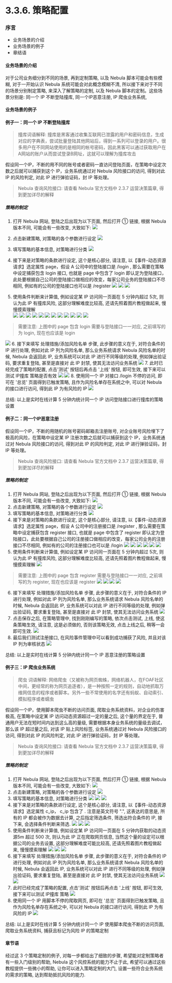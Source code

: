 # 3.3.6. 策略配置


### 序言
- 业务场景的介绍
- 业务场景的例子
- 章结语

#### 业务场景的介绍
对于公司业务细分到不同的场景, 再到定制策略, 以及 Nebula 脚本可能会有些模糊, 对于一开始认识 Nebula 系统可能会对此概念模糊不清, 所以接下来对于不同的场景分别制定策略, 来深入了解策略的定制, 以及 Nebula 脚本的定制。这些场景分别是: 同一个 IP 不断登陆撞库, 同一个IP恶意注册, IP 爬虫业务系统,
#### 业务场景的例子
#### 例子一：同一个 IP 不断登陆撞库
>撞库词语解释: 撞库是黑客通过收集互联网已泄露的用户和密码信息，生成对应的字典表，尝试批量登陆其他网站后，得到一系列可以登录的用户。很多用户在不同网站使用的是相同的帐号密码，因此黑客可以通过获取用户在A网站的账户从而尝试登录B网址，这就可以理解为撞库攻击

假设同一个IP，不断的用不同的账号或者密码一直访问登陆页面，在策略中设定次数之后就可以捕获到这个 IP，业务系统通过对 Nebula 风险接口的访问, 得到对此 IP 的风险判定, 对此 IP 进行弹验证码，封 IP 等处理。

>Nebula 查询风险接口: 请查看 Nebula 官方文档中 2.3.7 运营决策篇章, 得到更加详尽的解释

##### 策略的制定

1. 打开 Nebula 网站, 登陆之后出现为以下页面, 然后打开 ① 链接, 根据 Nebula 版本不同, 可能会有一些改变, 大致如下: ![](http://ww1.sinaimg.cn/large/66d0828fly1g1ijllr7oej21hc0pqq6q.jpg)
2. 点击新建策略, 对策略的各个参数进行设定 ![](http://ww1.sinaimg.cn/large/66d0828fly1g1ijm7eu5xj21hc0q0q6e.jpg)
3. 填写策略的基本信息, 对策略进行分类 ![](http://ww1.sinaimg.cn/large/66d0828fly1g1ijmcjikxj21hb0pydjj.jpg)
4. 接下来是对策略的条款进行设定, 这个是核心部分, 请注意, 以【事件-动态资源请求】选定属性 page，假设 A 公司中的登陆接口是 /login , 那么需要在策略中设定捕获包含 login 接口, 也就是 page 中包含了 login 即认定为登陆接口，此处要根据自己公司的登陆接口做相应的改变，每家公司业务的登陆接口不尽相同, 例如有的公司的登陆接口也可以是 /register ![](http://ww1.sinaimg.cn/large/66d0828fly1g1ijmgtj5rj21hc0pun07.jpg)
![](http://ww1.sinaimg.cn/large/66d0828fly1g1ijsxj9zkj21ha0pv41q.jpg)
![](http://ww1.sinaimg.cn/large/66d0828fly1g1ijt64rwzj21hb0q00vr.jpg)

5. 使用条件判断来计算值, 例如设定某 IP 访问同一页面在 5 分钟内超过 5次, 则认为此 IP 有撞库风险, 这部分理解难度比较高, 还请先照着图片教程做起来, 慢慢摸索理解  
![](http://ww1.sinaimg.cn/large/66d0828fly1g1ijteeq4wj21h80q341n.jpg)
![](http://ww1.sinaimg.cn/large/66d0828fly1g1ijtkfr0aj21hc0q2q62.jpg)
![](http://ww1.sinaimg.cn/large/66d0828fly1g1ijtob4g6j21hb0q077f.jpg)
![](http://ww1.sinaimg.cn/large/66d0828fly1g1ijttez1uj21hc0pn77n.jpg)
![](http://ww1.sinaimg.cn/large/66d0828fly1g1ijtx9j9pj21h70q3gos.jpg)
![](http://ww1.sinaimg.cn/large/66d0828fly1g1iju08b1yj21h80q0adm.jpg)
![](http://ww1.sinaimg.cn/large/66d0828fly1g1iju2ztnwj21hc0q2djm.jpg)
![](http://ww1.sinaimg.cn/large/66d0828fly1g1iju75e4mj21hc0q2gpb.jpg)
![](http://ww1.sinaimg.cn/large/66d0828fly1g1ijuag6ioj21ha0q00wd.jpg)
![](http://ww1.sinaimg.cn/large/66d0828fly1g1ijud8xs1j21h70q3juv.jpg)
![](http://ww1.sinaimg.cn/large/66d0828fly1g1ijuhalatj21hc0q2424.jpg)
![](http://ww1.sinaimg.cn/large/66d0828fly1g1ijukbjzdj21ha0pzq6g.jpg)
>需要注意: 上图中的 page 包含 login 需要与登陆接口一一对应, 之前填写的为 login, 现在也应该是 login

![](http://ww1.sinaimg.cn/large/66d0828fly1g1ijunlqm1j21h80pygoq.jpg)
6. 接下来填写 处理措施/添加风险名单 步骤, 此步骤的意义在于, 对符合条件的 IP 进行处理, 例如对此 IP 列为风险名单, 那么业务系统请求 Nebula 风险名单的时候, Nebula 会返回此 IP, 业务系统可以对此 IP 进行不同等级的处理, 例如弹出验证码, 要求重复登陆, 甚至是直接对 此 IP 封禁, 使其无法访问业务系统 ![](http://ww1.sinaimg.cn/large/66d0828fly1g1ijuqd483j21h40pqq6j.jpg)
7. 此时已经完成了策略的配置, 点击'测试' 按钮后再点击 '上线' 按钮, 即可生效, 接下来可以测试 IP撞库 策略是否有效 ![](http://ww1.sinaimg.cn/large/66d0828fly1g1ijut5n6aj21h40nltbp.jpg)
![](http://ww1.sinaimg.cn/large/66d0828fly1g1ijuwub4jj21hc0pw77f.jpg)
8. 使用同一个 IP 对接口 /login 不停的访问, 即可在 '总览' 页面得到已触发策略, 且作为风险名单存在系统之中, 可以对 Nebula 的接口进行访问, 得到此 IP 为有风险的 IP ![](http://ww1.sinaimg.cn/large/66d0828fly1g1ijv24nc9j21h50q976x.jpg)

总结: 以上是实时在线计算 5 分钟内统计同一个 IP 访问登陆接口进行撞库的策略设置



#### 例子二：同一个IP恶意注册

假设同一个IP，不断的用随机的账号密码邮箱去注册账号, 对企业账号风险埋下了极高的风险，在策略中设定某 IP 注册次数之后就可以捕获到这个 IP，业务系统通过对 Nebula 风险接口的访问, 得到对此 IP 的风险判定, 对此 IP 进行弹验证码，封 IP 等处理。

>Nebula 查询风险接口: 请查看 Nebula 官方文档中 2.3.7 运营决策篇章, 得到更加详尽的解释

##### 策略的制定
1. 打开 Nebula 网站, 登陆之后出现为以下页面, 然后打开 ① 链接, 根据 Nebula 版本不同, 可能会有一些改变, 大致如下:
![](http://ww1.sinaimg.cn/large/66d0828fly1g1iks4g9lqj21hc0pqq6q.jpg)
2. 点击新建策略, 对策略的各个参数进行设定
![](http://ww1.sinaimg.cn/large/66d0828fly1g1ikt6bj1xj21hc0q0q6e.jpg)
3. 填写策略的基本信息, 对策略进行分类
![](http://ww1.sinaimg.cn/large/66d0828fly1g1iku0pt8xj21hc0pz762.jpg)
4. 接下来是对策略的条款进行设定, 这个是核心部分, 请注意, 以【事件-动态资源请求】选定属性 page，假设 A 公司中的注册接口是 /register , 那么需要在策略中设定捕获包含 register 接口, 也就是 page 中包含了 register 即认定为登陆接口，此处要根据自己公司的注册接口做相应的改变，每家公司业务的注册接口不尽相同, 例如有的公司的注册接口也可以是 /login
![](http://ww1.sinaimg.cn/large/66d0828fly1g1ikujar52j21hb0q30v3.jpg)
![](http://ww1.sinaimg.cn/large/66d0828fly1g1ikurw2tkj21hb0pzmzf.jpg)
![](http://ww1.sinaimg.cn/large/66d0828fly1g1iky1d9agj21hb0pzmzf.jpg)
![](http://ww1.sinaimg.cn/large/66d0828fly1g1iky485inj21h70pugo9.jpg)
![](http://ww1.sinaimg.cn/large/66d0828fly1g1iky7io42j21h80pxjtr.jpg)
![](http://ww1.sinaimg.cn/large/66d0828fly1g1ikyajz1aj21ha0q0wh9.jpg)
5. 使用条件判断来计算值, 例如设定某 IP 访问同一页面在 5 分钟内超过 5次, 则认为此 IP 有撞库风险, 这部分理解难度比较高, 还请先照着图片教程做起来, 慢慢摸索理解
![](http://ww1.sinaimg.cn/large/66d0828fly1g1ikye47cxj21hc0q2go7.jpg)
>需要注意: 上图中的 page 包含 register 需要与登陆接口一一对应, 之前填写的为 register, 现在也应该是 register
![](http://ww1.sinaimg.cn/large/66d0828fly1g1ikyjbleqj21hc0q2q5u.jpg)
![](http://ww1.sinaimg.cn/large/66d0828fly1g1ikymdd9qj21hc0q441d.jpg)
![](http://ww1.sinaimg.cn/large/66d0828fly1g1ikyp53g8j21hc0q176m.jpg)
![](http://ww1.sinaimg.cn/large/66d0828fly1g1ikyssjc3j21ha0pyacf.jpg)
6. 接下来填写 处理措施/添加风险名单 步骤, 此步骤的意义在于, 对符合条件的 IP 进行处理, 例如对此 IP 列为风险名单, 那么业务系统请求 Nebula 风险名单的时候, Nebula 会返回此 IP, 业务系统可以对此 IP 进行不同等级的处理, 例如弹出验证码, 要求重复登陆, 甚至是直接对 此 IP 封禁, 使其无法访问业务系统
![](http://ww1.sinaimg.cn/large/66d0828fly1g1ikyxqspyj21ha0pjdio.jpg)
7. 点击保存之后, 在策略管理中, 找到刚刚编写的策略, 依次点击测试, 上线, 使这条策略生效, 请注意, 这是必须做的, 否则该策略无效, 点击上线之后, 稍等一会即可生效.
![](http://ww1.sinaimg.cn/large/66d0828fly1g1ikzgw9wsj21h80pvgon.jpg)
8. 最后我们测试注册接口, 在风险事件管理中可以看到成功捕获了风险, 并且对该 IP 列为审核状态
![](http://ww1.sinaimg.cn/large/66d0828fly1g1ikz6ysilj21hc0pvwg3.jpg)

总结: 以上是实时在线计算 5 分钟内统计同一个 IP 恶意注册的策略设置



#### 例子三：IP 爬虫业务系统

>爬虫 词语解释: 网络爬虫（又被称为网页蜘蛛，网络机器人，在FOAF社区中间，更经常的称为网页追逐者），是一种按照一定的规则，自动地抓取万维网信息的程序或者脚本。另外一些不常使用的名字还有蚂蚁、自动索引、模拟程序或者蠕虫

假设同一个IP，使用脚本爬虫不断的访问页面, 爬取业务系统资料，对企业的伤害极高, 在策略中设定某 IP 访问动态资源超过一定的量之后, 这个量的界定在于, 普通用户无法在短时间内达到这么高的量级, 需要根据本身业务系统的量级去调试，那么该 IP 超过量之后, 对该 IP 贴上风险标签, 业务系统通过对 Nebula 风险接口的访问, 得到对此 IP 的风险判定, 对此 IP 进行弹验证码，封 IP 等处理。

>Nebula 查询风险接口: 请查看 Nebula 官方文档中 2.3.7 运营决策篇章, 得到更加详尽的解释

##### 策略的制定
1. 打开 Nebula 网站, 登陆之后出现为以下页面, 然后打开 ① 链接, 根据 Nebula 版本不同, 可能会有一些改变, 大致如下:
![](http://ww1.sinaimg.cn/large/66d0828fly1g1il2rh5emj21hc0pqq6q.jpg)
2. 点击新建策略, 对策略的各个参数进行设定
![](http://ww1.sinaimg.cn/large/66d0828fly1g1il2u49itj21hc0q0q6e.jpg)
3. 填写策略的基本信息, 对策略进行分类
![](http://ww1.sinaimg.cn/large/66d0828fly1g1il2wizpxj21hc0pxjty.jpg)
![](http://ww1.sinaimg.cn/large/66d0828fly1g1il2zby0bj21h90pwtbf.jpg)
![](http://ww1.sinaimg.cn/large/66d0828fly1g1il3c0npij21hb0pztbl.jpg)
4. 接下来是对策略的条款进行设定, 这个是核心部分, 请注意, 以【事件-动态资源请求】选定属性 c_ip， c_ip 包含了 . 注意是英文符号 ".", 这表达的意思是, 所有的 IP 都会被作为数据去计算,  之后指定筛选条件, 筛选出符合条件的 IP, 接下来, 会选择条件判断来筛选.
![](http://ww1.sinaimg.cn/large/66d0828fly1g1il3g4rf7j21h60pwju6.jpg)
![](http://ww1.sinaimg.cn/large/66d0828fly1g1il3nbphbj21hb0q10vp.jpg)
![](http://ww1.sinaimg.cn/large/66d0828fly1g1il3psfepj21h50pwacw.jpg)
5. 使用条件判断来计算值, 例如设定某 IP 访问同一页面在 5 分钟内获取的动态资源5m 超过 500 次, 则认为此 IP 正在爬取网页信息, 当然这个量的设定可以根据公司的业务去设置, 这部分理解难度可能比较高, 还请先照着图片教程做起来, 慢慢摸索理解
![](http://ww1.sinaimg.cn/large/66d0828fly1g1il3s3yt3j21h60px0wc.jpg)
![](http://ww1.sinaimg.cn/large/66d0828fly1g1il3utqcoj21hc0pxtbs.jpg)
![](http://ww1.sinaimg.cn/large/66d0828fly1g1il3x39qkj21h60pwgoj.jpg)
6. 接下来填写 处理措施/添加风险名单 步骤, 此步骤的意义在于, 对符合条件的 IP 进行处理, 例如对此 IP 列为风险名单, 那么业务系统请求 Nebula 风险名单的时候, Nebula 会返回此 IP, 业务系统可以对此 IP 进行不同等级的处理, 例如弹出验证码, 要求重复登陆, 甚至是直接对 此 IP 封禁, 使其无法访问业务系统
![](http://ww1.sinaimg.cn/large/66d0828fly1g1il3z7qbjj21h60q0777.jpg)
![](http://ww1.sinaimg.cn/large/66d0828fly1g1il41wdshj21h80ppadf.jpg)
7. 此时已经完成了策略的配置, 点击'测试' 按钮后再点击 '上线' 按钮, 即可生效, 接下来可以测试 IP撞库 策略
![](http://ww1.sinaimg.cn/large/66d0828fly1g1il445mglj21h80q00vu.jpg)
8. 使用同一个 IP 用脚本不停的爬取网页, 即可在 '总览' 页面得到已触发策略, 且作为风险名单存在系统之中, 可以对 Nebula 的接口进行访问, 得到此 IP 为有风险的 IP
![](http://ww1.sinaimg.cn/large/66d0828fly1g1il46nyc1j21hb0px0v6.jpg)

总结: 以上是实时在线计算 5 分钟内统计同一个 IP 使用脚本爬虫不断的访问页面, 爬取业务系统资料, 捕获且标记为风险 IP 的策略定制

#### 章节语
经过这 3 个策略定制的例子, 对每一步都给出了细致的步骤, 希望能对定制策略者有一些入门级别的帮助, Nebula 这个风控系统的能力不止于此, 希望可以通过这些教程提供一些微小的帮助, 让你可以进入策略定制的大门, 设置一些符合业务系统的需求的策略, 达到帮助抵抗风险的能力.
